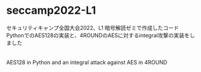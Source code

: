 <div align="left">

<h1>seccamp2022-L1</h1>
セキュリティキャンプ全国大会2022、L1 暗号解読ゼミで作成したコード<br>
PythonでのAES128の実装と、4ROUNDのAESに対するintegral攻撃の実装をしました　<br>　

AES128 in Python and an integral attack against AES in 4ROUND

</div>
